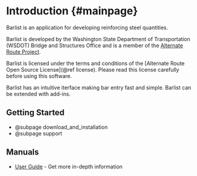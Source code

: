 Introduction {#mainpage}
=====================
Barlist is an application for developing reinforcing steel quantities.

Barlist is developed by the Washington State Department of Transportation (WSDOT) Bridge and Structures Office and is a member of the [Alternate Route Project](http://www.wsdot.wa.gov/eesc/bridge/alternateroute).

Barlist is licensed under the terms and conditions of the [Alternate Route Open Source License](@ref license). Please read this license carefully before using this software.

Barlist has an intuitive iterface making bar entry fast and simple. Barlist can be extended with add-ins.

Getting Started
---------------
* @subpage download_and_installation
* @subpage support


Manuals
----------
* [User Guide](http://www.wsdot.wa.gov/eesc/bridge/software/Documentation/Barlist/Barlist/5.0/user_guide.html) - Get more in-depth information

